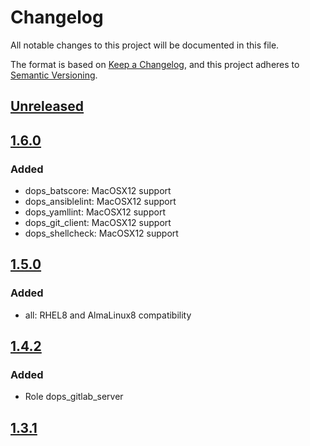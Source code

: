 # Changelog

All notable changes to this project will be documented in this file.

The format is based on [Keep a Changelog](https://keepachangelog.com/en/1.0.0/),
and this project adheres to [Semantic Versioning](https://semver.org/spec/v2.0.0.html).

## [Unreleased]

## [1.6.0]

### Added

- dops_batscore: MacOSX12 support
- dops_ansiblelint: MacOSX12 support
- dops_yamllint: MacOSX12 support
- dops_git_client: MacOSX12 support
- dops_shellcheck: MacOSX12 support

## [1.5.0]

### Added

- all: RHEL8 and AlmaLinux8 compatibility

## [1.4.2]

### Added

- Role dops_gitlab_server

## [1.3.1]

[Unreleased]: https://github.com/serdigital64/aplatform64/compare/1.6.0...HEAD
[1.6.0]: https://github.com/serdigital64/aplatform64/compare/1.5.0...1.6.0
[1.5.0]: https://github.com/serdigital64/aplatform64/compare/1.4.2...1.5.0
[1.4.2]: https://github.com/serdigital64/aplatform64/compare/1.3.1...1.4.2
[1.3.1]: https://github.com/serdigital64/aplatform64/releases/tag/1.3.1
